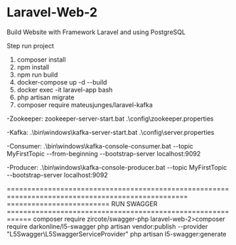 # Laravel-Web-2
Build Website with Framework Laravel and using PostgreSQL

Step run project
1. composer install
2. npm install
3. npm run build
4. docker-compose up -d --build
5. docker exec -it laravel-app bash
6. php artisan migrate
7. composer require mateusjunges/laravel-kafka


-Zookeeper:
zookeeper-server-start.bat .\config\zookeeper.properties

-Kafka:
.\bin\windows\kafka-server-start.bat .\config\server.properties

-Consumer:
.\bin\windows\kafka-console-consumer.bat --topic MyFirstTopic --from-beginning --bootstrap-server localhost:9092

-Producer:
.\bin\windows\kafka-console-producer.bat --topic MyFirstTopic --bootstrap-server localhost:9092

==================================================================================================
========================= RUN SWAGGER ============================================================
composer require zircote/swagger-php
laravel-web-2>composer require darkonline/l5-swagger
php artisan vendor:publish --provider "L5Swagger\L5SwaggerServiceProvider"
php artisan l5-swagger:generate

